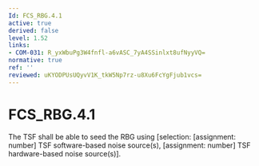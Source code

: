 ```yaml
---
Id: FCS_RBG.4.1
active: true
derived: false
level: 1.52
links:
- COM-031: R_yxWbuPg3W4fnfl-a6vASC_7yA4SSinlxt8ufNyyVQ=
normative: true
ref: ''
reviewed: uKYODPUsUQyvV1K_tkW5Np7rz-u8Xu6FcYgFjub1vcs=
---
```


# FCS_RBG.4.1

The TSF shall be able to seed the RBG using [selection: [assignment: number] TSF software-based noise source(s), [assignment: number] TSF hardware-based noise source(s)].
